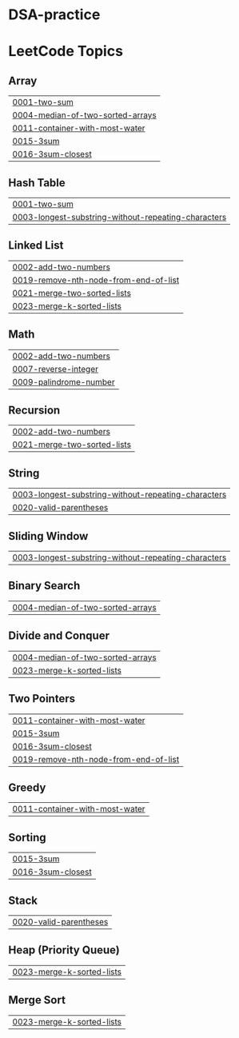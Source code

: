 # DSA-practice
<!---LeetCode Topics Start-->
# LeetCode Topics
## Array
|  |
| ------- |
| [0001-two-sum](https://github.com/SamikshaHarjal/DSA-practice/tree/master/0001-two-sum) |
| [0004-median-of-two-sorted-arrays](https://github.com/SamikshaHarjal/DSA-practice/tree/master/0004-median-of-two-sorted-arrays) |
| [0011-container-with-most-water](https://github.com/SamikshaHarjal/DSA-practice/tree/master/0011-container-with-most-water) |
| [0015-3sum](https://github.com/SamikshaHarjal/DSA-practice/tree/master/0015-3sum) |
| [0016-3sum-closest](https://github.com/SamikshaHarjal/DSA-practice/tree/master/0016-3sum-closest) |
## Hash Table
|  |
| ------- |
| [0001-two-sum](https://github.com/SamikshaHarjal/DSA-practice/tree/master/0001-two-sum) |
| [0003-longest-substring-without-repeating-characters](https://github.com/SamikshaHarjal/DSA-practice/tree/master/0003-longest-substring-without-repeating-characters) |
## Linked List
|  |
| ------- |
| [0002-add-two-numbers](https://github.com/SamikshaHarjal/DSA-practice/tree/master/0002-add-two-numbers) |
| [0019-remove-nth-node-from-end-of-list](https://github.com/SamikshaHarjal/DSA-practice/tree/master/0019-remove-nth-node-from-end-of-list) |
| [0021-merge-two-sorted-lists](https://github.com/SamikshaHarjal/DSA-practice/tree/master/0021-merge-two-sorted-lists) |
| [0023-merge-k-sorted-lists](https://github.com/SamikshaHarjal/DSA-practice/tree/master/0023-merge-k-sorted-lists) |
## Math
|  |
| ------- |
| [0002-add-two-numbers](https://github.com/SamikshaHarjal/DSA-practice/tree/master/0002-add-two-numbers) |
| [0007-reverse-integer](https://github.com/SamikshaHarjal/DSA-practice/tree/master/0007-reverse-integer) |
| [0009-palindrome-number](https://github.com/SamikshaHarjal/DSA-practice/tree/master/0009-palindrome-number) |
## Recursion
|  |
| ------- |
| [0002-add-two-numbers](https://github.com/SamikshaHarjal/DSA-practice/tree/master/0002-add-two-numbers) |
| [0021-merge-two-sorted-lists](https://github.com/SamikshaHarjal/DSA-practice/tree/master/0021-merge-two-sorted-lists) |
## String
|  |
| ------- |
| [0003-longest-substring-without-repeating-characters](https://github.com/SamikshaHarjal/DSA-practice/tree/master/0003-longest-substring-without-repeating-characters) |
| [0020-valid-parentheses](https://github.com/SamikshaHarjal/DSA-practice/tree/master/0020-valid-parentheses) |
## Sliding Window
|  |
| ------- |
| [0003-longest-substring-without-repeating-characters](https://github.com/SamikshaHarjal/DSA-practice/tree/master/0003-longest-substring-without-repeating-characters) |
## Binary Search
|  |
| ------- |
| [0004-median-of-two-sorted-arrays](https://github.com/SamikshaHarjal/DSA-practice/tree/master/0004-median-of-two-sorted-arrays) |
## Divide and Conquer
|  |
| ------- |
| [0004-median-of-two-sorted-arrays](https://github.com/SamikshaHarjal/DSA-practice/tree/master/0004-median-of-two-sorted-arrays) |
| [0023-merge-k-sorted-lists](https://github.com/SamikshaHarjal/DSA-practice/tree/master/0023-merge-k-sorted-lists) |
## Two Pointers
|  |
| ------- |
| [0011-container-with-most-water](https://github.com/SamikshaHarjal/DSA-practice/tree/master/0011-container-with-most-water) |
| [0015-3sum](https://github.com/SamikshaHarjal/DSA-practice/tree/master/0015-3sum) |
| [0016-3sum-closest](https://github.com/SamikshaHarjal/DSA-practice/tree/master/0016-3sum-closest) |
| [0019-remove-nth-node-from-end-of-list](https://github.com/SamikshaHarjal/DSA-practice/tree/master/0019-remove-nth-node-from-end-of-list) |
## Greedy
|  |
| ------- |
| [0011-container-with-most-water](https://github.com/SamikshaHarjal/DSA-practice/tree/master/0011-container-with-most-water) |
## Sorting
|  |
| ------- |
| [0015-3sum](https://github.com/SamikshaHarjal/DSA-practice/tree/master/0015-3sum) |
| [0016-3sum-closest](https://github.com/SamikshaHarjal/DSA-practice/tree/master/0016-3sum-closest) |
## Stack
|  |
| ------- |
| [0020-valid-parentheses](https://github.com/SamikshaHarjal/DSA-practice/tree/master/0020-valid-parentheses) |
## Heap (Priority Queue)
|  |
| ------- |
| [0023-merge-k-sorted-lists](https://github.com/SamikshaHarjal/DSA-practice/tree/master/0023-merge-k-sorted-lists) |
## Merge Sort
|  |
| ------- |
| [0023-merge-k-sorted-lists](https://github.com/SamikshaHarjal/DSA-practice/tree/master/0023-merge-k-sorted-lists) |
<!---LeetCode Topics End-->